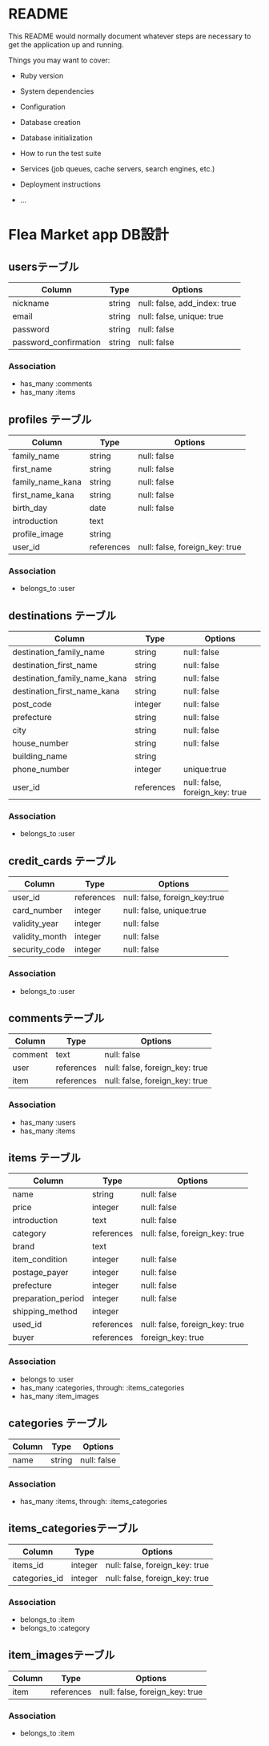 # README

This README would normally document whatever steps are necessary to get the
application up and running.

Things you may want to cover:

* Ruby version

* System dependencies

* Configuration

* Database creation

* Database initialization

* How to run the test suite

* Services (job queues, cache servers, search engines, etc.)

* Deployment instructions

* ...

# Flea Market app DB設計
## usersテーブル
|Column|Type|Options|
|------|----|-------|
|nickname|string|null: false, add_index: true|
|email|string|null: false, unique: true|
|password|string|null: false|
|password_confirmation|string|null: false|
### Association
- has_many :comments
- has_many :items

## profiles テーブル
|Column|Type|Options|
|------|----|-------|
|family_name|string|null: false|
|first_name|string|null: false|
|family_name_kana|string|null: false|
|first_name_kana|string|null: false|
|birth_day|date|null: false|
|introduction|text|	
|profile_image|string|
|user_id|references|null: false, foreign_key: true|
### Association
- belongs_to :user

## destinations テーブル		
|Column|Type|Options|
|------|----|-------|
|destination_family_name|string|null: false|
|destination_first_name|string|null: false|
|destination_family_name_kana|string|null: false|
|destination_first_name_kana|string|null: false|
|post_code|integer|null: false|
|prefecture|string|null: false|
|city|string|null: false|
|house_number|string|null: false|
|building_name|string|
|phone_number|integer|unique:true|
|user_id|references|null: false, foreign_key: true|
### Association
- belongs_to :user

## credit_cards テーブル		
|Column|Type|Options|
|------|----|-------|
|user_id|references|null: false, foreign_key:true|
|card_number|integer|null: false, unique:true|
|validity_year|integer|null: false|
|validity_month|integer|null: false|
|security_code|integer|null: false|
### Association
- belongs_to :user

## commentsテーブル
|Column|Type|Options|
|------|----|-------|
|comment|text|null: false|
|user|references|null: false, foreign_key: true|
|item|references|null: false, foreign_key: true|
### Association
- has_many :users
- has_many :items

## items テーブル		
|Column|Type|Options|
|------|----|-------|
|name|string|null: false|
|price|integer|null: false|
|introduction|text|null: false|
|category|references|null: false, foreign_key: true|
|brand|text|	
|item_condition|integer|null: false|
|postage_payer|integer|null: false|
|prefecture|integer|null: false|
|preparation_period|integer|null: false|
|shipping_method|integer|	
|used_id|references|null: false, foreign_key: true|
|buyer|references|foreign_key: true|
### Association
- belongs to :user
- has_many :categories, through: :items_categories
- has_many :item_images

## categories テーブル		
|Column|Type|Options|
|------|----|-------|
|name|string|null: false|
### Association
- has_many :items, through: :items_categories


## items_categoriesテーブル
|Column|Type|Options|
|------|----|-------|
|items_id|integer|null: false, foreign_key: true|
|categories_id|integer|null: false, foreign_key: true|

### Association
- belongs_to :item
- belongs_to :category

## item_imagesテーブル
|Column|Type|Options|
|------|----|-------|
|item|references|null: false, foreign_key: true|
### Association
- belongs_to :item